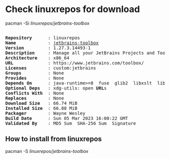 # Check linuxrepos for download

pacman -Si *linuxrepos/jetbrains-toolbox*

<div class="highlight"><pre class="highlight"><text>
<b>Repository</b>      : linuxrepos
<b>Name</b>            : <a href="../../x86_64/jetbrains-toolbox-1.27.3.14493-1-x86_64.pkg.tar.zst">jetbrains-toolbox</a>
<b>Version</b>         : 1.27.3.14493-1
<b>Description</b>     : Manage all your JetBrains Projects and Tools
<b>Architecture</b>    : x86_64
<b>URL</b>             : https://www.jetbrains.com/toolbox/
<b>Licenses</b>        : custom:jetbrains
<b>Groups</b>          : None
<b>Provides</b>        : None
<b>Depends On</b>      : java-runtime>=8  fuse  glib2  libxslt  libxss  xcb-util-keysyms  xdg-utils  nss
<b>Optional Deps</b>   : xdg-utils: open <b>URL</b>s
<b>Conflicts With</b>  : None
<b>Replaces</b>        : None
<b>Download Size</b>   : 66.74 MiB
<b>Installed Size</b>  : 66.88 MiB
<b>Packager</b>        : Wayne Wesley <wayne6324@gmail.com>
<b>Build Date</b>      : Sun 05 Mar 2023 16:00:22 GMT
<b>Validated By</b>    : MD5 Sum  SHA-256 Sum  Signature
</text></pre></div>

## How to install from linuxrepos

pacman -S *linuxrepos/jetbrains-toolbox*
